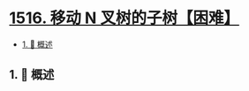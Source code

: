 # [1516. 移动 N 叉树的子树【困难】](https://github.com/tnotesjs/TNotes.leetcode/tree/main/notes/1516.%20%E7%A7%BB%E5%8A%A8%20N%20%E5%8F%89%E6%A0%91%E7%9A%84%E5%AD%90%E6%A0%91%E3%80%90%E5%9B%B0%E9%9A%BE%E3%80%91)

<!-- region:toc -->

- [1. 📝 概述](#1--概述)

<!-- endregion:toc -->

## 1. 📝 概述
